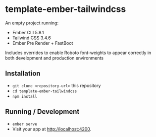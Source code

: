 # template-ember-tailwindcss

An empty project running:

- Ember CLI 5.8.1
- Tailwind CSS 3.4.6
- Ember Pre Render + FastBoot

Includes overrides to enable Roboto font-weights to appear correctly in both development and production environments

## Installation

- `git clone <repository-url>` this repository
- `cd template-ember-tailwindcss`
- `npm install`

## Running / Development

- `ember serve`
- Visit your app at [http://localhost:4200](http://localhost:4200).

